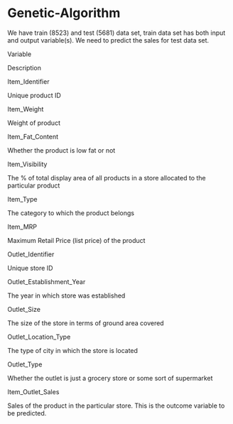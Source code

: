 # Genetic-Algorithm

We have train (8523) and test (5681) data set, train data set has both input and output variable(s). We need to predict the sales for test data set.

 

Variable

Description

Item_Identifier

Unique product ID

Item_Weight

Weight of product

Item_Fat_Content

Whether the product is low fat or not

Item_Visibility

The % of total display area of all products in a store allocated to the particular product

Item_Type

The category to which the product belongs

Item_MRP

Maximum Retail Price (list price) of the product

Outlet_Identifier

Unique store ID

Outlet_Establishment_Year

The year in which store was established

Outlet_Size

The size of the store in terms of ground area covered

Outlet_Location_Type

The type of city in which the store is located

Outlet_Type

Whether the outlet is just a grocery store or some sort of supermarket

Item_Outlet_Sales

Sales of the product in the particular store. This is the outcome variable to be predicted.
